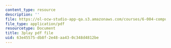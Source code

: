 ```yaml
---
content_type: resource
description: ''
file: https://ol-ocw-studio-app-qa.s3.amazonaws.com/courses/6-004-computation-structures-spring-2017/63e45575db8f2e48aa430c348d4812be_R6EzJKevAE8.pdf
file_type: application/pdf
resourcetype: Document
title: 3play pdf file
uid: 63e45575-db8f-2e48-aa43-0c348d4812be
---
```

